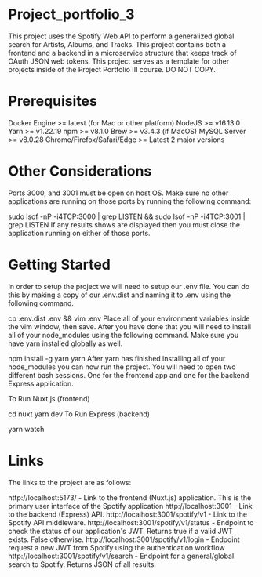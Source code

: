 # Project_portfolio_3

This project uses the Spotify Web API to perform a generalized global search for Artists, Albums, and Tracks. This project contains both a frontend and a backend in a microservice structure that keeps track of OAuth JSON web tokens. This project serves as a template for other projects inside of the Project Portfolio III course. DO NOT COPY.

# Prerequisites

Docker Engine >= latest (for Mac or other platform)
NodeJS >= v16.13.0
Yarn >= v1.22.19
npm >= v8.1.0
Brew >= v3.4.3 (if MacOS)
MySQL Server >= v8.0.28
Chrome/Firefox/Safari/Edge >= Latest 2 major versions

# Other Considerations

Ports 3000, and 3001 must be open on host OS. Make sure no other applications are running on those ports by running the following command:

sudo lsof -nP -i4TCP:3000 | grep LISTEN && sudo lsof -nP -i4TCP:3001 | grep LISTEN
If any results shows are displayed then you must close the application running on either of those ports.

# Getting Started

In order to setup the project we will need to setup our .env file. You can do this by making a copy of our .env.dist and naming it to .env using the following command.

cp .env.dist .env && vim .env
Place all of your environment variables inside the vim window, then save. After you have done that you will need to install all of your node_modules using the following command. Make sure you have yarn installed globally as well.

npm install -g yarn
yarn
After yarn has finished installing all of your node_modules you can now run the project. You will need to open two different bash sessions. One for the frontend app and one for the backend Express application.

To Run Nuxt.js (frontend)

cd nuxt
yarn dev
To Run Express (backend)

yarn watch

# Links

The links to the project are as follows:

http://localhost:5173/ - Link to the frontend (Nuxt.js) application. This is the primary user interface of the Spotify application
http://localhost:3001 - Link to the backend (Express) API.
http://localhost:3001/spotify/v1 - Link to the Spotify API middleware.
http://localhost:3001/spotify/v1/status - Endpoint to check the status of our application's JWT. Returns true if a valid JWT exists. False otherwise.
http://localhost:3001/spotify/v1/login - Endpoint request a new JWT from Spotify using the authentication workflow
http://localhost:3001/spotify/v1/search - Endpoint for a general/global search to Spotify. Returns JSON of all results.
